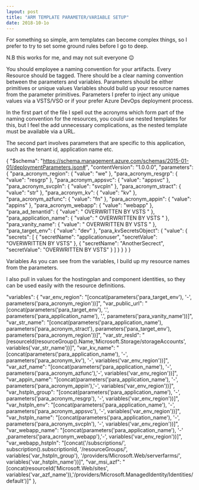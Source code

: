 ```yaml
---
layout: post
title: "ARM TEMPLATE PARAMETER/VARIABLE SETUP"
date: 2018-10-1o
---
```


For something so simple, arm templates can become complex things, so I prefer to try to set some ground rules before I go to deep.

N.B this works for me, and may not suit everyone 😉

You should employee a naming convention for your artifacts.
Every Resource should be tagged.
There should be a clear naming convention between the parameters and variables.
Parameters should be either primitives or unique values
Variables should build up your resource names from the parameter primitives.
Parameters
I prefer to inject any unique values via a VSTS/VSO or if your prefer Azure DevOps deployment process.

In the first part of the file I spell out the acronyms which form part of the naming convention for the resources, you could use nested templates for this, but I feel the add unnecessary complications, as the nested template must be available via a URL.

The second part involves parameters that are specific to this application, such as the tenant id, application name etc.

{
"$schema": "https://schema.management.azure.com/schemas/2015-01-01/deploymentParameters.json#",
"contentVersion": "1.0.0.0",
"parameters": {
"para_acronym_region": { "value": "we" },
"para_acronym_resgrp": { "value": "resgrp" },
"para_acronym_appsvc": { "value": "appsvc" },
"para_acronym_svcpln": { "value": "svcpln" },
"para_acronym_stract": { "value": "str" },
"para_acronym_kv": { "value": "kv" },
"para_acronym_azfunc": { "value": "fn" },
"para_acronym_appin": { "value": "appins" },
"para_acronym_webapp": { "value": "webapp" },
"para_ad_tenantid": { "value": " OVERWRITTEN BY VSTS " },
"para_application_name": { "value": " OVERWRITTEN BY VSTS " },
"para_vanity_name": { "value": " OVERWRITTEN BY VSTS " },
"para_target_env": { "value": "dev" },
"para_kvSecretsObject": {
"value": {
"secrets": [
{
"secretName": "applicationuser",
"secretValue": "OVERWRITTEN BY VSTS"
},
{
"secretName": "AnotherSecrect",
"secretValue": "OVERWRITTEN BY VSTS"
}
]
}
}
}
}

Variables
As you can see from the variables, I build up my resource names from the parameters.

I also pull in values for the hostingplan and component identities, so they can be used easily with the resource definitions.

"variables": {
"var_env_region": "[concat(parameters('para_target_env'), '-', parameters('para_acronym_region'))]",
"var_public_url": "[concat(parameters('para_target_env'), '.', parameters('para_application_name'), '.', parameters('para_vanity_name'))]",
"var_str_name": "[concat(parameters('para_application_name'), parameters('para_acronym_stract'), parameters('para_target_env'), parameters('para_acronym_region'))]",
"var_str_resId": "[resourceId(resourceGroup().Name,'Microsoft.Storage/storageAccounts', variables('var_str_name'))]",
"var_kv_name": "[concat(parameters('para_application_name'), '-', parameters('para_acronym_kv'), '-', variables('var_env_region'))]",
"var_azf_name": "[concat(parameters('para_application_name'), '-', parameters('para_acronym_azfunc'),'-', variables('var_env_region'))]",
"var_appin_name": "[concat(parameters('para_application_name'), '-', parameters('para_acronym_appin'),'-', variables('var_env_region'))]",
"var_hstpln_group": "[concat(parameters('para_application_name'), '-', parameters('para_acronym_resgrp'), '-', variables('var_env_region'))]",
"var_hstpln_env": "[concat(parameters('para_application_name'), '-', parameters('para_acronym_appsvc'), '-', variables('var_env_region'))]",
"var_hstpln_name": "[concat(parameters('para_application_name'), '-', parameters('para_acronym_svcpln'), '-', variables('var_env_region'))]",
"var_webapp_name": "[concat(parameters('para_application_name'), '-' ,parameters('para_acronym_webapp'),'-', variables('var_env_region'))]",
"var_webapp_hstpln": "[concat('/subscriptions/', subscription().subscriptionId, '/resourceGroups/', variables('var_hstpln_group'), '/providers/Microsoft.Web/serverfarms/', variables('var_hstpln_name'))]",
"var_msi_azf": "[concat(resourceId('Microsoft.Web/sites', variables('var_azf_name')),'/providers/Microsoft.ManagedIdentity/Identities/default')]"
},

